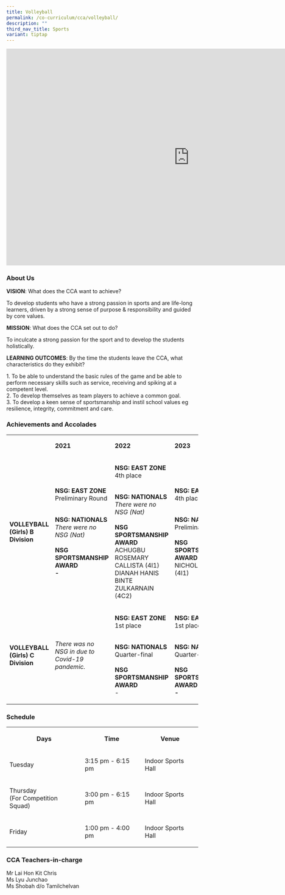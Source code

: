 ```yaml
---
title: Volleyball
permalink: /co-curriculum/cca/volleyball/
description: ""
third_nav_title: Sports
variant: tiptap
---
```

<div class="iframe-wrapper"><iframe height="569" width="960" allowfullscreen="true" frameborder="0" src="https://docs.google.com/presentation/d/1rA7CNzw502cMxohIqboqdbk4WvhP9e9Y3sLPYeHGv7g/embed?start=true&amp;loop=true&amp;delayms=3000"></iframe></div><h3>About Us</h3><p><strong>VISION</strong>: What does the CCA want to achieve?&nbsp;</p><p>To develop students who have a strong passion in sports and are life-long learners, driven by a strong sense of purpose &amp; responsibility and guided by core values.</p><p><strong>MISSION</strong>: What does the CCA set out to do?</p><p>To inculcate a strong passion for the sport and to develop the students holistically.</p><p><strong>LEARNING OUTCOMES</strong>: By the time the students leave the CCA, what characteristics do they exhibit?</p><p>1. To be able to understand the basic rules of the game and be able to perform necessary skills such as service, receiving and spiking at a competent level. <br>2. To develop themselves as team players to achieve a common goal. <br>3. To develop a keen sense of sportsmanship and instil school values eg resilience, integrity, commitment and care.</p><h3>Achievements and Accolades</h3><table><tbody><tr><td rowspan="1" colspan="1"><p><strong>&nbsp;</strong></p></td><td rowspan="1" colspan="1"><p><strong>2021</strong></p></td><td rowspan="1" colspan="1"><p><strong>2022</strong></p></td><td rowspan="1" colspan="1"><p><strong>2023</strong></p></td></tr><tr><td rowspan="1" colspan="1"><p><strong>VOLLEYBALL (Girls) B Division</strong></p></td><td rowspan="1" colspan="1"><p><strong>NSG: EAST ZONE <br></strong>Preliminary Round</p><p><strong><br>NSG: NATIONALS<br></strong><em>There were no NSG (Nat)</em><strong><br><br>NSG SPORTSMANSHIP AWARD<br>-</strong></p></td><td rowspan="1" colspan="1"><p><strong>NSG: EAST ZONE <br></strong>4th place</p><p><strong><br>NSG: NATIONALS<br></strong><em>There were no NSG (Nat)</em><strong><br><br>NSG SPORTSMANSHIP AWARD<br></strong>ACHUGBU ROSEMARY CALLISTA (4I1)<br>DIANAH HANIS BINTE ZULKARNAIN (4C2)</p></td><td rowspan="1" colspan="1"><p><strong>NSG: EAST ZONE <br></strong>4th place</p><p><strong><br>NSG: NATIONALS<br></strong>Preliminary Round<strong><br><br>NSG SPORTSMANSHIP AWARD<br></strong>NICHOLE TAN (4I1)</p></td></tr><tr><td rowspan="1" colspan="1"><p><strong>VOLLEYBALL (Girls) C Division</strong></p></td><td rowspan="1" colspan="1"><p><em>There was no NSG in due to Covid-19 pandemic.</em></p></td><td rowspan="1" colspan="1"><p><strong>NSG: EAST ZONE <br></strong>1st place</p><p><strong><br>NSG: NATIONALS<br></strong>Quarter-final<strong><br><br>NSG SPORTSMANSHIP AWARD<br></strong>-</p></td><td rowspan="1" colspan="1"><p><strong>NSG: EAST ZONE <br></strong>1st place</p><p><strong><br>NSG: NATIONALS<br></strong>Quarter-final<strong><br><br>NSG SPORTSMANSHIP AWARD<br>-</strong></p></td></tr></tbody></table><h3>Schedule</h3><table><tbody><tr><th rowspan="1" colspan="1"><p>Days</p></th><th rowspan="1" colspan="1"><p>Time</p></th><th rowspan="1" colspan="1"><p>Venue</p></th></tr><tr><td rowspan="1" colspan="1"><p>Tuesday</p></td><td rowspan="1" colspan="1"><p>3:15 pm - 6:15 pm<br></p></td><td rowspan="1" colspan="1"><p>Indoor Sports Hall<br></p></td></tr><tr><td rowspan="1" colspan="1"><p>Thursday<br>(For Competition Squad)</p></td><td rowspan="1" colspan="1"><p>3:00 pm - 6:15 pm</p></td><td rowspan="1" colspan="1"><p>Indoor Sports Hall</p></td></tr><tr><td rowspan="1" colspan="1"><p>Friday<br></p></td><td rowspan="1" colspan="1"><p>1:00 pm - 4:00 pm<br></p></td><td rowspan="1" colspan="1"><p>Indoor Sports Hall</p></td></tr></tbody></table><h3>CCA Teachers-in-charge</h3><p>Mr Lai Hon Kit Chris<br>Ms Lyu Junchao<br>Ms Shobah d/o Tamilchelvan</p>